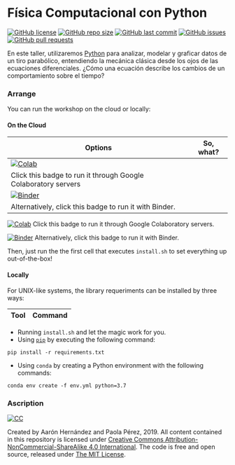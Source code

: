 # Física Computacional con Python

[![GitHub license](https://img.shields.io/github/license/ajcyucatan/fisica-python?style=popout-square)](https://github.com/ajcyucatan/fisica-python/blob/master/LICENSE)
[![GitHub repo size](https://img.shields.io/github/repo-size/ajcyucatan/fisica-python?style=popout-square)](https://github.com/ajcyucatan/fisica-python.git)
[![GitHub last commit](https://img.shields.io/github/last-commit/ajcyucatan/fisica-python?style=popout-square)](https://github.com/ajcyucatan/fisica-python/commits/master)
[![GitHub issues](https://img.shields.io/github/issues/ajcyucatan/fisica-python?style=popout-square)](https://github.com/ajcyucatan/fisica-python/issues)
[![GitHub pull requests](https://img.shields.io/github/issues-pr/ajcyucatan/fisica-python?style=popout-square)](https://github.com/ajcyucatan/fisica-python/pull)

En este taller, utilizaremos [Python](https://www.python.org/) para analizar, modelar y graficar datos de un tiro parabólico, entendiendo la mecánica clásica desde los ojos de las ecuaciones diferenciales. ¿Cómo una ecuación describe los cambios de un comportamiento sobre el tiempo?


### Arrange

You can run the workshop on the cloud or locally:


#### On the Cloud

| Options        | So, what?        |
| ------------- |:-------------:|
| [![Colab](https://colab.research.google.com/assets/colab-badge.svg)](https://colab.research.google.com/github/ajcyucatan/fisica-python)
| Click this badge to run it through Google Colaboratory servers |
| [![Binder](https://mybinder.org/badge_logo.svg)](https://mybinder.org/v2/gh/ajcyucatan/fisica-python/master)
| Alternatively, click this badge to run it with Binder. |

[![Colab](https://colab.research.google.com/assets/colab-badge.svg)](https://colab.research.google.com/github/ajcyucatan/fisica-python)
Click this badge to run it through Google Colaboratory servers.

[![Binder](https://mybinder.org/badge_logo.svg)](https://mybinder.org/v2/gh/ajcyucatan/fisica-python/master)
Alternatively, click this badge to run it with Binder.

Then, just run the the first cell that executes `install.sh` to set everything up out-of-the-box!


#### Locally

For UNIX-like systems, the library requeriments can be installed by three ways:

| Tool          | Command       |
| ------------- |:-------------:|

* Running `install.sh` and let the magic work for you.
* Using [`pip`](pypi.org/project/pip) by executing the following command:

``` pip install -r requirements.txt ```

* Using `conda` by creating a Python environment with the following commands:

``` conda env create -f env.yml python=3.7 ```


### Ascription

[![CC](http://forthebadge.com/images/badges/cc-nc-sa.svg)](https://creativecommons.org/licenses/by-nc-sa/4.0 "CC BY-NC-SA 4.0")

Created by Aarón Hernández and Paola Pérez, 2019. All content contained in this repository is licensed under [Creative Commons Attribution-NonCommercial-ShareAlike 4.0 International](https://creativecommons.org/licenses/by-nc-sa/4.0 "CC BY-NC-SA 4.0"). The code is free and open source, released under [The MIT License](https://mit-license.org "The MIT License").
